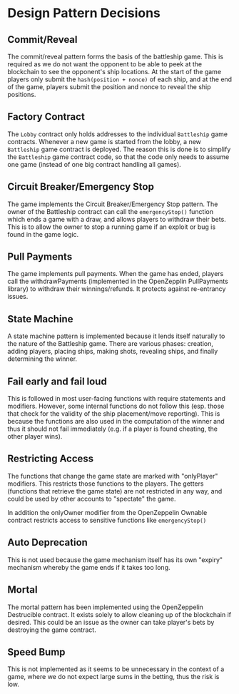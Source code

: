 # Design Pattern Decisions

## Commit/Reveal
The commit/reveal pattern forms the basis of the battleship game. This is required as we do not want the opponent to be able to peek at the blockchain to see the opponent's ship locations. At the start of the game players only submit the `hash(position + nonce)` of each ship, and at the end of the game, players submit the position and nonce to reveal the ship positions.

## Factory Contract
The `Lobby` contract only holds addresses to the individual `Battleship` game contracts. Whenever a new game is started from the lobby, a new `Battleship` game contract is deployed. The reason this is done is to simplify the `Battleship` game contract code, so that the code only needs to assume one game (instead of one big contract handling all games).

## Circuit Breaker/Emergency Stop
The game implements the Circuit Breaker/Emergency Stop pattern. The owner of the Battleship contract can call the `emergencyStop()` function which ends a game with a draw, and allows players to withdraw their bets. This is to allow the owner to stop a running game if an exploit or bug is found in the game logic.

## Pull Payments
The game implements pull payments. When the game has ended, players call the withdrawPayments (implemented in the OpenZepplin PullPayments library) to withdraw their winnings/refunds. It protects against re-entrancy issues.

## State Machine
A state machine pattern is implemented because it lends itself naturally to the nature of the Battleship game. There are various phases: creation, adding players, placing ships, making shots, revealing ships, and finally determining the winner.

## Fail early and fail loud
This is followed in most user-facing functions with require statements and modifiers. However, some internal functions do not follow this (esp. those that check for the validity of the ship placement/move reporting). This is because the functions are also used in the computation of the winner and thus it should not fail immediately (e.g. if a player is found cheating, the other player wins).

## Restricting Access
The functions that change the game state are marked with "onlyPlayer" modifiers. This restricts those functions to the players. The getters (functions that retrieve the game state) are not restricted in any way, and could be used by other accounts to "spectate" the game.

In addition the onlyOwner modifier from the OpenZeppelin Ownable contract restricts access to sensitive functions like `emergencyStop()`

## Auto Deprecation
This is not used because the game mechanism itself has its own "expiry" mechanism whereby the game ends if it takes too long.

## Mortal
The mortal pattern has been implemented using the OpenZeppelin Destrucible contract. It exists solely to allow cleaning up of the blockchain if desired. This could be an issue as the owner can take player's bets by destroying the game contract.

## Speed Bump
This is not implemented as it seems to be unnecessary in the context of a game, where we do not expect large sums in the betting, thus the risk is low.